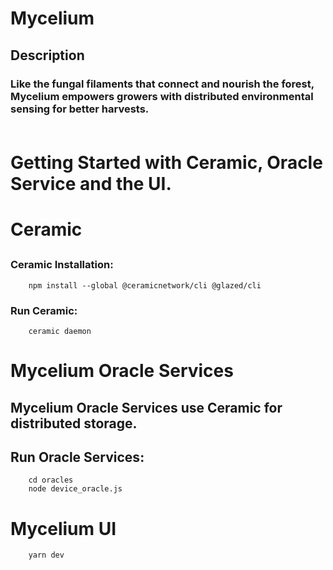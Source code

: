  # Mycelium
 ## Description
 ### Like the fungal filaments that connect and nourish the forest, Mycelium empowers growers with distributed environmental sensing for better harvests.<br><br>
 # Getting Started with Ceramic, Oracle Service and the UI.
 # Ceramic
 ##
 ### Ceramic Installation:
```
    npm install --global @ceramicnetwork/cli @glazed/cli 
```
 ### Run Ceramic:
```
    ceramic daemon
```
#

# Mycelium Oracle Services
## Mycelium Oracle Services use Ceramic for distributed storage.
## Run Oracle Services:
```
    cd oracles
    node device_oracle.js
```

# Mycelium UI
```
    yarn dev
```